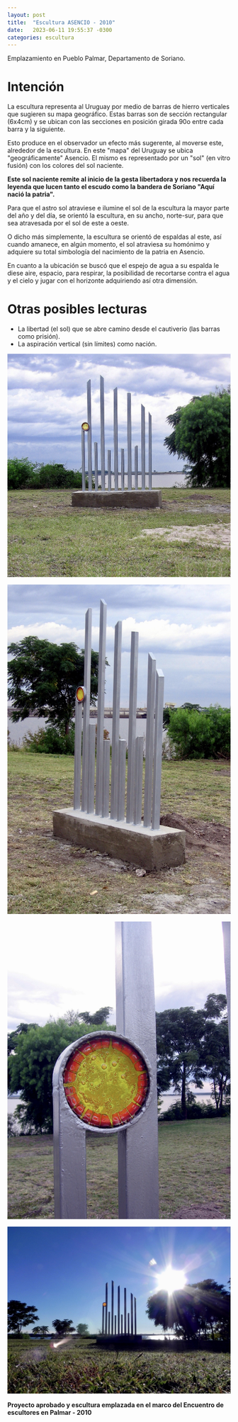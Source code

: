 ```yaml
---
layout: post
title:  "Escultura ASENCIO - 2010"
date:   2023-06-11 19:55:37 -0300
categories: escultura
---
```

Emplazamiento en Pueblo Palmar, Departamento de Soriano.

# Intención

La escultura representa al Uruguay por medio de barras de hierro verticales que sugieren su mapa geográfico. Estas barras son de sección rectangular (6x4cm) y se ubican con las secciones en posición girada 90o entre cada barra y la siguiente. 

Esto produce en el observador un efecto más sugerente, al moverse este, alrededor de la escultura.
En este "mapa" del Uruguay se ubica "geográficamente" Asencio. El mismo es representado por un "sol" (en vitro fusión) con los colores del sol naciente.

**Este sol naciente remite al inicio de la gesta libertadora y nos recuerda la leyenda que lucen tanto el escudo como la bandera de Soriano "Aquí nació la patria".**

Para que el astro sol atraviese e ilumine el sol de la escultura la mayor parte del año y del día, se orientó la escultura, en su ancho, norte-sur, para que sea atravesada por el sol de este a oeste.

O dicho más simplemente, la escultura se orientó de espaldas al este, así cuando amanece, en algún momento, el sol atraviesa su homónimo y adquiere su total simbología del nacimiento de la patria en Asencio.

En cuanto a la ubicación se buscó que el espejo de agua a su espalda le diese aire, espacio, para respirar, la posibilidad de recortarse contra el agua y el cielo y jugar con el horizonte adquiriendo así otra dimensión.

# Otras posibles lecturas

- La libertad (el sol) que se abre camino desde el cautiverio (las barras como prisión).
- La aspiración vertical (sin límites) como nación.


![Foto Escultura Asencio](/content/images/asencio1.jpg)

![Foto Escultura Asencio](/content/images/asencio2.jpg)

![Foto Escultura Asencio](/content/images/asencio3.jpg)

![Foto Escultura Asencio](/content/images/asencio4.jpg)


**Proyecto aprobado y escultura emplazada en el marco del Encuentro de escultores en Palmar - 2010**
